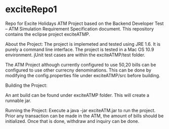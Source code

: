 exciteRepo1
===========

Repo for Excite Holidays ATM Project based on the Backend Developer Test – ATM Simulation Requirement Specification document.
This repository contains the eclipse project exciteATMP. 

About the Project:
The project is implemeted and tested using JRE 1.6.
It is purely a command line interface.
The project is tested in a Mac OS 10.9 environment.
jUnit test cases are within the exciteATMP/test folder.

The ATM Project although currently configured to use 50,20 bills can be configured
to use other currecny denominations. This can be done by modifying the config.properties
file under exciteATMP/src before building.


Building the Project:

An ant build can be found under exciteATMP folder. This will create a runnable jar.

Running the Project:
Execute a java -jar exciteATM.jar to run the project. 
Prior any transaction can be made in the ATM, the amount of bills should be initialized.
Once that is done, withdraw and inquiry can be done.
